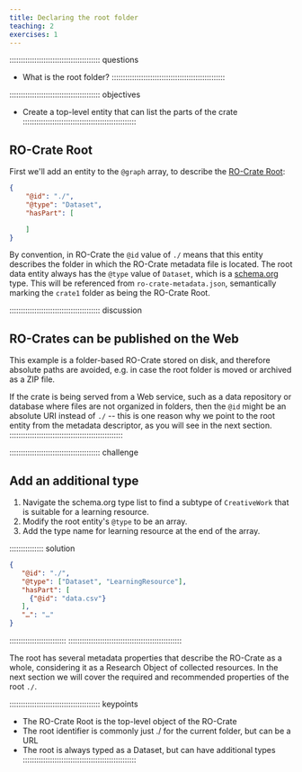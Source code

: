 ```yaml
---
title: Declaring the root folder
teaching: 2
exercises: 1
---
```


:::::::::::::::::::::::::::::::::::::::: questions
- What is the root folder?
::::::::::::::::::::::::::::::::::::::::::::::::::

:::::::::::::::::::::::::::::::::::::::: objectives
- Create a top-level entity that can list the parts of the crate
::::::::::::::::::::::::::::::::::::::::::::::::::

## RO-Crate Root

First we'll add an entity to the `@graph` array,
to describe the [RO-Crate Root](https://www.researchobject.org/ro-crate/specification/1.2/root-data-entity.html#direct-properties-of-the-root-data-entity):

```json
{
    "@id": "./",
    "@type": "Dataset",
    "hasPart": [ 

    ]
}
```

By convention, in RO-Crate the `@id` value of  `./` means that this entity describes the folder in which the RO-Crate metadata file is located. The root data entity always has the `@type` value of `Dataset`, which is a [schema.org](https://schema.org/Dataset) type.
This will be referenced from `ro-crate-metadata.json`, semantically marking the `crate1` folder as being the RO-Crate Root.


:::::::::::::::::::::::::::::::::::::::: discussion
## RO-Crates can be published on the Web
 
This example is a folder-based RO-Crate stored on disk,
and therefore absolute paths are avoided,
e.g. in case the root folder is moved or archived as a ZIP file. 
 
If the crate is being served from a Web service,
such as a data repository or database where files are not organized in folders,
then the `@id` might be an absolute URI instead of `./`
-- this is one reason why we point to the root entity from the metadata descriptor,
as you will see in the next section.
::::::::::::::::::::::::::::::::::::::::::::::::::

:::::::::::::::::::::::::::::::::::::::: challenge
## Add an additional type

1. Navigate the schema.org type list to find a subtype of `CreativeWork` that is suitable for a learning resource.
2. Modify the root entity's `@type` to be an array.
3. Add the type name for learning resource at the end of the array.

:::::::::::::::  solution
```json
{
   "@id": "./",
   "@type": ["Dataset", "LearningResource"],
   "hasPart": [ 
     {"@id": "data.csv"} 
   ],
   "…": "…"
}
```
:::::::::::::::::::::::::
::::::::::::::::::::::::::::::::::::::::::::::::::

The root has several metadata properties that describe the RO-Crate as a whole,
considering it as a Research Object of collected resources.
In the next section we will cover the required and recommended properties of the root `./`.

:::::::::::::::::::::::::::::::::::::::: keypoints
- The RO-Crate Root is the top-level object of the RO-Crate
- The root identifier is commonly just ./ for the current folder, but can be a URL
- The root is always typed as a Dataset, but can have additional types
::::::::::::::::::::::::::::::::::::::::::::::::::